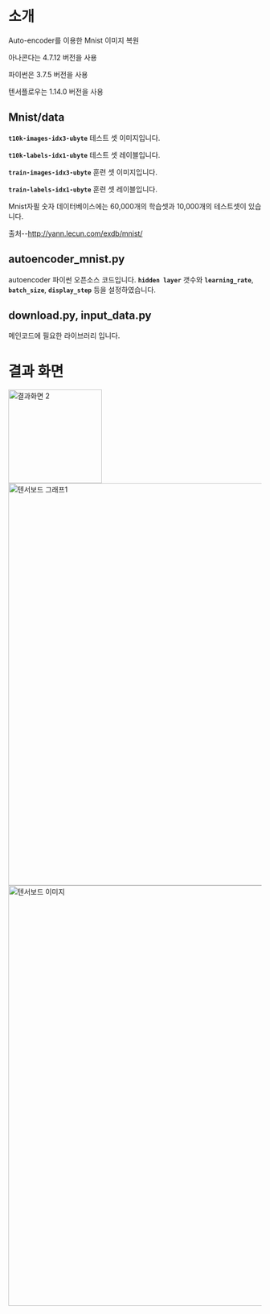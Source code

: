 # 소개
Auto-encoder를 이용한 Mnist 이미지 복원

아나콘다는 4.7.12 버전을 사용

파이썬은 3.7.5 버전을 사용

텐서플로우는 1.14.0 버전을 사용

## Mnist/data

  __`t10k-images-idx3-ubyte`__  테스트 셋 이미지입니다.

  __`t10k-labels-idx1-ubyte`__  테스트 셋 레이블입니다.

  __`train-images-idx3-ubyte`__ 훈련 셋 이미지입니다.

  __`train-labels-idx1-ubyte`__ 훈련 셋 레이블입니다.

  Mnist자필 숫자 데이터베이스에는 60,000개의 학습셋과 10,000개의 테스트셋이 있습니다.
  
  
  출처--http://yann.lecun.com/exdb/mnist/


## autoencoder_mnist.py

  autoencoder 파이썬 오픈소스 코드입니다.
  __`hidden layer`__ 갯수와 __`learning_rate`__, __`batch_size`__, __`display_step`__ 등을 설정하였습니다.
 
## download.py, input_data.py
  
 메인코드에 필요한 라이브러리 입니다.
 
 
 
 # 결과 화면
 
 
<img width="186" alt="결과화면 2" src="https://user-images.githubusercontent.com/59049592/71170561-e9264d00-229e-11ea-8cf5-16b3295af3bc.png">

<img width="800" alt="텐서보드 그래프1" src="https://user-images.githubusercontent.com/59049592/71170592-fc391d00-229e-11ea-9f5d-0fa01b7d242a.png">

<img width="836" alt="텐서보드 이미지" src="https://user-images.githubusercontent.com/59049592/71170611-065b1b80-229f-11ea-814f-89252880626a.png">
